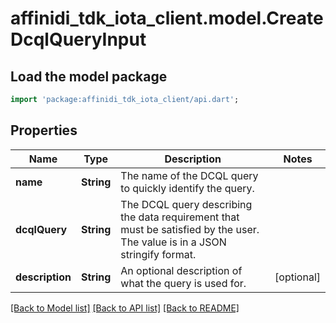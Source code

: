 # affinidi_tdk_iota_client.model.CreateDcqlQueryInput

## Load the model package

```dart
import 'package:affinidi_tdk_iota_client/api.dart';
```

## Properties

| Name            | Type       | Description                                                                                                                 | Notes      |
| --------------- | ---------- | --------------------------------------------------------------------------------------------------------------------------- | ---------- |
| **name**        | **String** | The name of the DCQL query to quickly identify the query.                                                                   |
| **dcqlQuery**   | **String** | The DCQL query describing the data requirement that must be satisfied by the user. The value is in a JSON stringify format. |
| **description** | **String** | An optional description of what the query is used for.                                                                      | [optional] |

[[Back to Model list]](../README.md#documentation-for-models) [[Back to API list]](../README.md#documentation-for-api-endpoints) [[Back to README]](../README.md)
